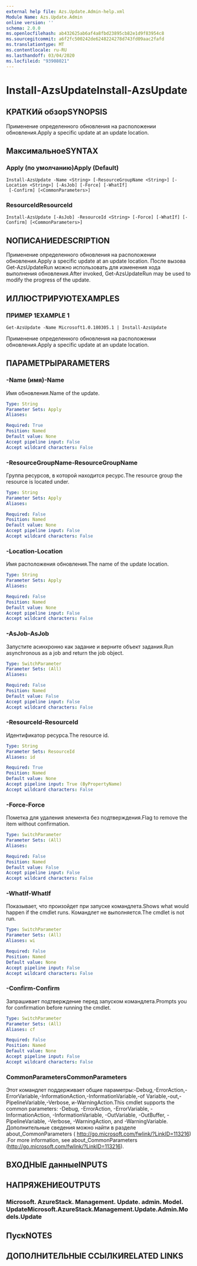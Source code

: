 ```yaml
---
external help file: Azs.Update.Admin-help.xml
Module Name: Azs.Update.Admin
online version: ''
schema: 2.0.0
ms.openlocfilehash: ab432625ab6af4a8fbd23895cb82e1d9f83954c8
ms.sourcegitcommit: a6f2fc500242de6248224278d743fd09aac2fafd
ms.translationtype: MT
ms.contentlocale: ru-RU
ms.lasthandoff: 03/04/2020
ms.locfileid: "93908021"
---
```

# <span data-ttu-id="390a3-101">Install-AzsUpdate</span><span class="sxs-lookup"><span data-stu-id="390a3-101">Install-AzsUpdate</span></span>

## <span data-ttu-id="390a3-102">КРАТКИй обзор</span><span class="sxs-lookup"><span data-stu-id="390a3-102">SYNOPSIS</span></span>
<span data-ttu-id="390a3-103">Применение определенного обновления на расположении обновления.</span><span class="sxs-lookup"><span data-stu-id="390a3-103">Apply a specific update at an update location.</span></span>

## <span data-ttu-id="390a3-104">Максимальное</span><span class="sxs-lookup"><span data-stu-id="390a3-104">SYNTAX</span></span>

### <span data-ttu-id="390a3-105">Apply (по умолчанию)</span><span class="sxs-lookup"><span data-stu-id="390a3-105">Apply (Default)</span></span>
```
Install-AzsUpdate -Name <String> [-ResourceGroupName <String>] [-Location <String>] [-AsJob] [-Force] [-WhatIf]
 [-Confirm] [<CommonParameters>]
```

### <span data-ttu-id="390a3-106">ResourceId</span><span class="sxs-lookup"><span data-stu-id="390a3-106">ResourceId</span></span>
```
Install-AzsUpdate [-AsJob] -ResourceId <String> [-Force] [-WhatIf] [-Confirm] [<CommonParameters>]
```

## <span data-ttu-id="390a3-107">NОПИСАНИЕ</span><span class="sxs-lookup"><span data-stu-id="390a3-107">DESCRIPTION</span></span>
<span data-ttu-id="390a3-108">Применение определенного обновления на расположении обновления.</span><span class="sxs-lookup"><span data-stu-id="390a3-108">Apply a specific update at an update location.</span></span> <span data-ttu-id="390a3-109">После вызова Get-AzsUpdateRun можно использовать для изменения хода выполнения обновления.</span><span class="sxs-lookup"><span data-stu-id="390a3-109">After invoked, Get-AzsUpdateRun may be used to modify the progress of the update.</span></span>

## <span data-ttu-id="390a3-110">ИЛЛЮСТРИРУЮТ</span><span class="sxs-lookup"><span data-stu-id="390a3-110">EXAMPLES</span></span>

### <span data-ttu-id="390a3-111">ПРИМЕР 1</span><span class="sxs-lookup"><span data-stu-id="390a3-111">EXAMPLE 1</span></span>
```
Get-AzsUpdate -Name Microsoft1.0.180305.1 | Install-AzsUpdate
```

<span data-ttu-id="390a3-112">Применение определенного обновления на расположении обновления.</span><span class="sxs-lookup"><span data-stu-id="390a3-112">Apply a specific update at an update location.</span></span>

## <span data-ttu-id="390a3-113">ПАРАМЕТРЫ</span><span class="sxs-lookup"><span data-stu-id="390a3-113">PARAMETERS</span></span>

### <span data-ttu-id="390a3-114">-Name (имя)</span><span class="sxs-lookup"><span data-stu-id="390a3-114">-Name</span></span>
<span data-ttu-id="390a3-115">Имя обновления.</span><span class="sxs-lookup"><span data-stu-id="390a3-115">Name of the update.</span></span>

```yaml
Type: String
Parameter Sets: Apply
Aliases:

Required: True
Position: Named
Default value: None
Accept pipeline input: False
Accept wildcard characters: False
```

### <span data-ttu-id="390a3-116">-ResourceGroupName</span><span class="sxs-lookup"><span data-stu-id="390a3-116">-ResourceGroupName</span></span>
<span data-ttu-id="390a3-117">Группа ресурсов, в которой находится ресурс.</span><span class="sxs-lookup"><span data-stu-id="390a3-117">The resource group the resource is located under.</span></span>

```yaml
Type: String
Parameter Sets: Apply
Aliases:

Required: False
Position: Named
Default value: None
Accept pipeline input: False
Accept wildcard characters: False
```

### <span data-ttu-id="390a3-118">-Location</span><span class="sxs-lookup"><span data-stu-id="390a3-118">-Location</span></span>
<span data-ttu-id="390a3-119">Имя расположения обновления.</span><span class="sxs-lookup"><span data-stu-id="390a3-119">The name of the update location.</span></span>

```yaml
Type: String
Parameter Sets: Apply
Aliases:

Required: False
Position: Named
Default value: None
Accept pipeline input: False
Accept wildcard characters: False
```

### <span data-ttu-id="390a3-120">-AsJob</span><span class="sxs-lookup"><span data-stu-id="390a3-120">-AsJob</span></span>
<span data-ttu-id="390a3-121">Запустите асинхронно как задание и верните объект задания.</span><span class="sxs-lookup"><span data-stu-id="390a3-121">Run asynchronous as a job and return the job object.</span></span>

```yaml
Type: SwitchParameter
Parameter Sets: (All)
Aliases:

Required: False
Position: Named
Default value: False
Accept pipeline input: False
Accept wildcard characters: False
```

### <span data-ttu-id="390a3-122">-ResourceId</span><span class="sxs-lookup"><span data-stu-id="390a3-122">-ResourceId</span></span>
<span data-ttu-id="390a3-123">Идентификатор ресурса.</span><span class="sxs-lookup"><span data-stu-id="390a3-123">The resource id.</span></span>

```yaml
Type: String
Parameter Sets: ResourceId
Aliases: id

Required: True
Position: Named
Default value: None
Accept pipeline input: True (ByPropertyName)
Accept wildcard characters: False
```

### <span data-ttu-id="390a3-124">-Force</span><span class="sxs-lookup"><span data-stu-id="390a3-124">-Force</span></span>
<span data-ttu-id="390a3-125">Пометка для удаления элемента без подтверждения.</span><span class="sxs-lookup"><span data-stu-id="390a3-125">Flag to remove the item without confirmation.</span></span>

```yaml
Type: SwitchParameter
Parameter Sets: (All)
Aliases:

Required: False
Position: Named
Default value: False
Accept pipeline input: False
Accept wildcard characters: False
```

### <span data-ttu-id="390a3-126">-WhatIf</span><span class="sxs-lookup"><span data-stu-id="390a3-126">-WhatIf</span></span>
<span data-ttu-id="390a3-127">Показывает, что произойдет при запуске командлета.</span><span class="sxs-lookup"><span data-stu-id="390a3-127">Shows what would happen if the cmdlet runs.</span></span>
<span data-ttu-id="390a3-128">Командлет не выполняется.</span><span class="sxs-lookup"><span data-stu-id="390a3-128">The cmdlet is not run.</span></span>

```yaml
Type: SwitchParameter
Parameter Sets: (All)
Aliases: wi

Required: False
Position: Named
Default value: None
Accept pipeline input: False
Accept wildcard characters: False
```

### <span data-ttu-id="390a3-129">-Confirm</span><span class="sxs-lookup"><span data-stu-id="390a3-129">-Confirm</span></span>
<span data-ttu-id="390a3-130">Запрашивает подтверждение перед запуском командлета.</span><span class="sxs-lookup"><span data-stu-id="390a3-130">Prompts you for confirmation before running the cmdlet.</span></span>

```yaml
Type: SwitchParameter
Parameter Sets: (All)
Aliases: cf

Required: False
Position: Named
Default value: None
Accept pipeline input: False
Accept wildcard characters: False
```

### <span data-ttu-id="390a3-131">CommonParameters</span><span class="sxs-lookup"><span data-stu-id="390a3-131">CommonParameters</span></span>
<span data-ttu-id="390a3-132">Этот командлет поддерживает общие параметры:-Debug,-ErrorAction,-ErrorVariable,-InformationAction,-InformationVariable,-of Variable,-out,-PipelineVariable,-Verbose, и-WarningAction.</span><span class="sxs-lookup"><span data-stu-id="390a3-132">This cmdlet supports the common parameters: -Debug, -ErrorAction, -ErrorVariable, -InformationAction, -InformationVariable, -OutVariable, -OutBuffer, -PipelineVariable, -Verbose, -WarningAction, and -WarningVariable.</span></span> <span data-ttu-id="390a3-133">Дополнительные сведения можно найти в разделе about_CommonParameters ( http://go.microsoft.com/fwlink/?LinkID=113216) .</span><span class="sxs-lookup"><span data-stu-id="390a3-133">For more information, see about_CommonParameters (http://go.microsoft.com/fwlink/?LinkID=113216).</span></span>

## <span data-ttu-id="390a3-134">ВХОДНЫЕ данные</span><span class="sxs-lookup"><span data-stu-id="390a3-134">INPUTS</span></span>

## <span data-ttu-id="390a3-135">НАПРЯЖЕНИЕ</span><span class="sxs-lookup"><span data-stu-id="390a3-135">OUTPUTS</span></span>

### <span data-ttu-id="390a3-136">Microsoft. AzureStack. Management. Update. admin. Model. Update</span><span class="sxs-lookup"><span data-stu-id="390a3-136">Microsoft.AzureStack.Management.Update.Admin.Models.Update</span></span>

## <span data-ttu-id="390a3-137">Пуск</span><span class="sxs-lookup"><span data-stu-id="390a3-137">NOTES</span></span>

## <span data-ttu-id="390a3-138">ДОПОЛНИТЕЛЬНЫЕ ССЫЛКИ</span><span class="sxs-lookup"><span data-stu-id="390a3-138">RELATED LINKS</span></span>
